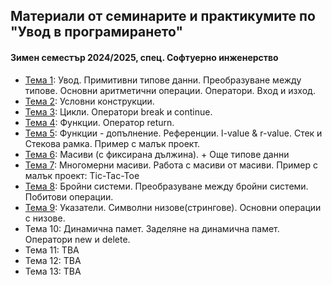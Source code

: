 ## Материали от семинарите и практикумите по "Увод в програмирането"
#### Зимен семестър 2024/2025, спец. Софтуерно инженерство

- [Тема 1](./Sem.%2001): Увод. Примитивни типове данни. Преобразуване между типове. Основни аритметични операции. Оператори. Вход и изход.
- [Тема 2](./Sem.%2002): Условни конструкции.
- [Тема 3](./Sem.%2003): Цикли. Оператори break и continue.
- [Тема 4](./Sem.%2004): Функции. Оператор return.
- [Тема 5](./Sem.%2005): Функции - допълнение. Референции. l-value & r-value. Стек и Стекова рамка. Пример с малък проект.
- [Тема 6](./Sem.%2006): Масиви (с фиксирана дължина). + Още типове данни
- [Тема 7](./Sem.%2007): Многомерни масиви. Работа с масиви от масиви. Пример с малък проект: Tic-Tac-Toe
- [Тема 8](./Sem.%2008): Бройни системи. Преобразуване между бройни системи. Побитови операции.
- [Тема 9](./Sem.%2009): Указатели. Символни низове(стрингове). Основни операции с низове.
- Тема 10: Динамична памет. Заделяне на динамична памет. Оператори new и delete.
- Тема 11: TBA
- Тема 12: TBA
- Тема 13: TBA